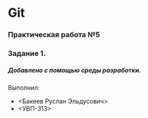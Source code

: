 # Git
### Практическая работа №5
### Задание 1.
##### Добавлено с помощью среды разработки.
Выполнил:
* <Бакеев Руслан Эльдусович>
* <УВП-313>
